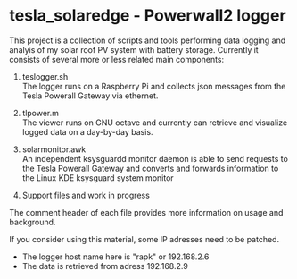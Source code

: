 # tesla_solaredge - Powerwall2 logger

This project is a collection of scripts and tools performing data
logging and analyis of my solar roof PV system with battery storage.
Currently it consists of several more or less related main components:

1. teslogger.sh  
   The logger runs on a Raspberry Pi and collects json messages
   from the Tesla Powerall Gateway via ethernet.

2. tlpower.m  
   The viewer runs on GNU octave and currently can 
   retrieve and visualize logged data on a day-by-day basis.

3. solarmonitor.awk  
   An independent ksysguardd monitor daemon is able to send requests 
   to the Tesla Powerall Gateway and converts and forwards 
   information to the Linux KDE ksysguard system monitor

4. Support files and work in progress


The comment header of each file provides more information on usage and background.

If you consider using this material, some IP adresses need to be patched.  
* The logger host name here is "rapk" or 192.168.2.6  
* The data is retrieved from adress 192.168.2.9  
